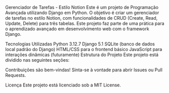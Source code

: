 Gerenciador de Tarefas - Estilo Notion
Este é um projeto de Programação Avançada utilizando Django em Python. O objetivo é criar um gerenciador de tarefas no estilo Notion, com funcionalidades de CRUD (Create, Read, Update, Delete) para três tabelas. Este projeto faz parte de uma prática para o aprendizado avançado em desenvolvimento web com o framework Django.

Tecnologias Utilizadas
Python 3.12.7
Django 5.1
SQLite (banco de dados local padrão do Django)
HTML/CSS para o frontend básico
JavaScript para interações dinâmicas (futuramente)
Estrutura do Projeto
Este projeto está dividido nas seguintes seções:

Contribuições são bem-vindas! Sinta-se à vontade para abrir Issues ou Pull Requests.

Licença
Este projeto está licenciado sob a MIT License.
